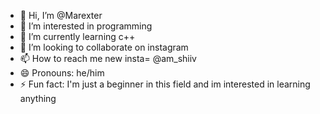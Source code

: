 - 👋 Hi, I’m @Marexter
- 👀 I’m interested in programming
- 🌱 I’m currently learning c++
- 💞️ I’m looking to collaborate on instagram
- 📫 How to reach me  new insta= @am_shiiv
- 😄 Pronouns: he/him
- ⚡ Fun fact: I'm just a beginner in this field and im interested in learning anything 

<!---
Marexter/Marexter is a ✨ special ✨ repository because its `README.md` (this file) appears on your GitHub profile.
You can click the Preview link to take a look at your changes.
--->
